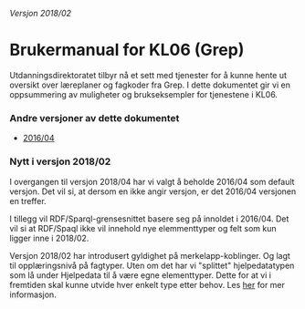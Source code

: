 _Versjon 2018/02_

# Brukermanual for KL06 \(Grep\)

Utdanningsdirektoratet tilbyr nå et sett med tjenester for å kunne hente ut oversikt over læreplaner og fagkoder fra Grep. I dette dokumentet gir vi en oppsummering av muligheter og brukseksempler for tjenestene i KL06.

### Andre versjoner av dette dokumentet

* [2016/04](https://kl06-doc.gitbooks.io/kl06-public/content/v/201604/)

### Nytt i versjon 2018/02

I overgangen til versjon 2018/04 har vi valgt å beholde 2016/04 som default versjon. Det vil si, at dersom en ikke angir versjon, er det 2016/04 versjonen en treffer.

I tillegg vil RDF/Sparql-grensesnittet basere seg på innoldet i 2016/04. Det vil si at RDF/Spaql ikke vil innehold nye elemmenttyper og felt som kun ligger inne i 2018/02.

Versjon 2018/02 har introdusert gyldighet på merkelapp-koblinger. Og lagt til opplæringsnivå på fagtyper. Uten om det har vi "splittet" hjelpedatatypen som lå under Hjelpedata til å være egne elementtyper. Dette for at vi i fremtiden skal kunne utvide hver enkelt type etter behov. Les [her](/introduksjon/endringer_201604.html) for mer informasjon.

